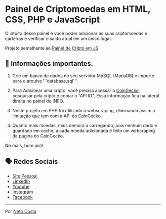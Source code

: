 # Painel de Criptomoedas em HTML, CSS, PHP e JavaScript

O intuito desse painel é você poder adicionar as suas criptomoedas e carteiras e verificar o saldo atual em um único lugar.

Projeto semelhante ao [Painel de Cripto em JS](https://netocosta.com.br/projetos/painel_cripto_js/)

## 🚀 Informações importantes.

1. Crie um banco de dados no seu servidor MySQL (MariaDB) e importe para o arquivo '''database.sql'''.

2. Para Adicionar uma cripto, você precisa acessar o [CoinGecko](https://www.coingecko.com/), pesquisar pela cripto e copiar o "API ID". Essa informação fica na lateral direita no painel de INFO.

3. Neste projeto em PHP foi utilizado o webscraping, eliminando assim a limitação que tem com a API do CoinGecko.

4. Quanto mais moedas, mais demora o carregando, pois nenhum dado é guardado em cache, a cada moeda adicionada é feito um webcraping da página do CoinGecko.

No mais, bom uso!

## 🗣️ Redes Sociais

* [Site Pessoal](https://www.netocosta.com.br)
* [LinkedIn](https://www.linkedin.com/in/netocostajp/)
* [Youtube](https://www.youtube.com/@dev.netocosta)
* [Instagram](https://www.instagram.com/netocostajp/)
* [Facebook](https://www.facebook.com/netocostajp/)

---
Por [Neto Costa](https://github.com/netocosta/)
